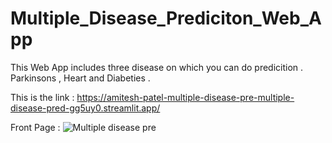 # Multiple_Disease_Prediciton_Web_App

This Web App includes three disease on which you can do predicition . Parkinsons , Heart and Diabeties .

This is the link :  https://amitesh-patel-multiple-disease-pre-multiple-disease-pred-gg5uy0.streamlit.app/

Front Page : ![Multiple disease pre](https://user-images.githubusercontent.com/124021133/224893481-0a9067fb-97bb-48de-8f4e-5b88dd02dbf1.PNG)

